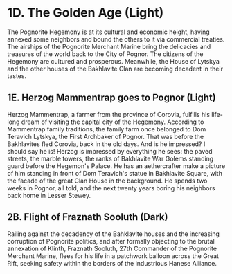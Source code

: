 # 1D. The Golden Age (Light)

The Pognorite Hegemony is at its cultural and economic height, having
annexed some neighbors and bound the others to it via commercial
treaties.  The airships of the Pognorite Merchant Marine bring the delicacies
and treasures of the world back to the City of Pognor.  The citizens of the
Hegemony are cultured and prosperous.  Meanwhile, the House of Lytskya and
the other houses of the Bakhlavite Clan are becoming decadent in their tastes.

## 1E. Herzog Mammentrap goes to Pognor (Light)

Herzog Mammentrap, a farmer from the province of Corovia, fulfills his
life-long dream of visiting the capital city of the Hegemony.  According to
Mammentrap family traditions, the family farm once belonged to Dom Teravich
Lytskya, the First Archbaker of Pognor.  That was before the Bakhlavites fled
Corovia, back in the old days.  And is he impressed?  I should say he
is!  Herzog is impressed by everything he sees: the paved streets, the marble
towers, the ranks of Bakhlavite War Golems standing guard before the Hegemon's
Palace.  He has an aethercrafter make a picture of him standing in front of
Dom Teravich's statue in  Bakhlavite Square, with the facade of the great Clan
House in the background.  He spends two weeks in Pognor, all told, and the
next twenty years boring his neighbors back home in Lesser Stewey.

## 2B. Flight of Fraznath Sooluth (Dark)

Railing against the decadency of the Bahklavite houses and the increasing 
corruption of Pognorite politics, and after formally objecting to the brutal
annexation of Klinth, Fraznath Sooluth, 27th Commander of the Pognorite
Merchant Marine, flees for his life in a patchwork balloon across the Great
Rift, seeking safety within the borders of the industrious Hanese Alliance.

